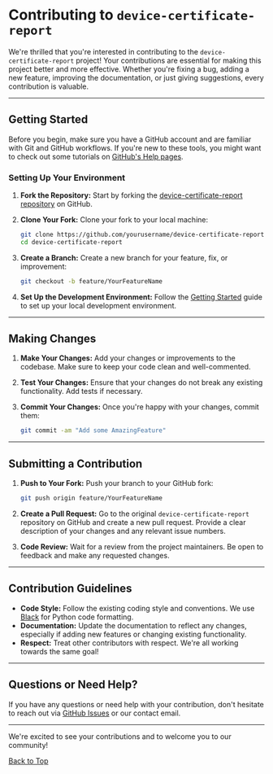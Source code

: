 # Contributing to `device-certificate-report`

We're thrilled that you're interested in contributing to the `device-certificate-report` project! Your contributions are essential for making this project better and more effective. Whether you're fixing a bug, adding a new feature, improving the documentation, or just giving suggestions, every contribution is valuable.

---

## Getting Started

Before you begin, make sure you have a GitHub account and are familiar with Git and GitHub workflows. If you're new to these tools, you might want to check out some tutorials on [GitHub's Help pages](https://help.github.com).

### Setting Up Your Environment

1. **Fork the Repository:** Start by forking the [device-certificate-report repository](https://github.com/cdot65/device-certificate-report) on GitHub.

2. **Clone Your Fork:** Clone your fork to your local machine:

    ```bash
    git clone https://github.com/yourusername/device-certificate-report.git
    cd device-certificate-report
    ```

3. **Create a Branch:** Create a new branch for your feature, fix, or improvement:

    ```bash
    git checkout -b feature/YourFeatureName
    ```

4. **Set Up the Development Environment:** Follow the [Getting Started](../user-guide/python/getting-started.md) guide to set up your local development environment.

---

## Making Changes

1. **Make Your Changes:** Add your changes or improvements to the codebase. Make sure to keep your code clean and well-commented.

2. **Test Your Changes:** Ensure that your changes do not break any existing functionality. Add tests if necessary.

3. **Commit Your Changes:** Once you're happy with your changes, commit them:

    ```bash
    git commit -am "Add some AmazingFeature"
    ```

---

## Submitting a Contribution

1. **Push to Your Fork:** Push your branch to your GitHub fork:

    ```bash
    git push origin feature/YourFeatureName
    ```

2. **Create a Pull Request:** Go to the original `device-certificate-report` repository on GitHub and create a new pull request. Provide a clear description of your changes and any relevant issue numbers.

3. **Code Review:** Wait for a review from the project maintainers. Be open to feedback and make any requested changes.

---

## Contribution Guidelines

- **Code Style:** Follow the existing coding style and conventions. We use [Black](https://github.com/psf/black) for Python code formatting.
- **Documentation:** Update the documentation to reflect any changes, especially if adding new features or changing existing functionality.
- **Respect:** Treat other contributors with respect. We're all working towards the same goal!

---

## Questions or Need Help?

If you have any questions or need help with your contribution, don't hesitate to reach out via [GitHub Issues](https://github.com/cdot65/device-certificate-report/issues) or our contact email.

---

We're excited to see your contributions and to welcome you to our community!

[Back to Top](#contributing-to-device-certificate-report)